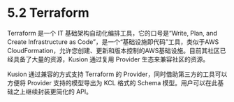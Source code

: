 # 5.2 Terraform

Terraform 是一个 IT 基础架构自动化编排工具，它的口号是“Write, Plan, and Create Infrastructure as Code”，是一个“基础设施即代码”工具，类似于AWS CloudFormation，允许您创建、更新和版本控制的AWS基础设施。目前其社区已经具备了大量的资源，Kusion 通过复用 Provider 生态来兼容社区的资源。

Kusion 通过兼容的方式支持 Terraform 的 Provider，同时借助第三方的工具可以方便将 Provider 支持的模型导出为 KCL 格式的 Schema 模型。用户可以在此基础之上继续封装更简化的 API。

